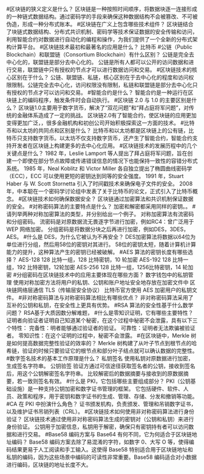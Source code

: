 #区块链的狭义定义是什么？
区块链是一种按照时间顺序，将数据块逐一连接形成的一种链式数据结构。通过密码学的手段来确保这种数据结构不会被篡改、不可被伪造，形成一种分布式账本。
#区块链在广义上包含哪些技术组件？
区块链结合了块链式数据结构、分布式共识机制、密码学等技术保证数据的安全传输和访问，利用智能合约对数据进行自动化的编程和操作，为我们提供了一个全新的分布式架构计算平台。
#区块链技术最初和最著名的应用是什么？
比特币
#公链（Public Blockchain）和联盟链（Consortium Blockchain）有什么区别？
公链是完全去中心化的，联盟链是部分去中心化的。
公链是所有人都可以公开的访问数据和进行交易，联盟链中只有授权的节点才可以进行数据访问和交易。
#区块链技术的核心区别在于什么？
公链、联盟链、私链，核心区别在于去中心化的程度和访问权限限制。公链完全去中心化，访问权限没有限制，私链和联盟链是部分去中心化只有授权的节点才可以访问和交易。
#智能合约是什么？
智能合约是一种运行在区块链上的编码程序，触发条件时会自动执行。
#区块链 2.0 与 1.0 的主要区别是什么？
区块链1.0主要用于数字货币，解决了“双花问题”和“拜占庭将军问题”，对传统的金融体系造成了一定的挑战。
区块链2.0有了智能合约，使区块链的应用更加变得更加广泛，，很多金融机构和初创公司开始积极探索这一方面的技术。
#比特币和以太坊的共同点和区别是什么？
比特币和以太坊都是区块链上的公有链，比特币只支持数字货币。以太坊不仅支持数字货币，还产生了智能合约，智能合约支持开发者在区块链上构建更多的去中心化应用。
#区块链技术的发展历程中的几个关键点是什么？
1982 年，Leslie Lamport 等人提出了拜占庭将军问题，旨在创建一个即使在部分节点故障或传递错误信息的情况下也能保持一致性的容错分布式系统。
1985 年，Neal Koblitz 和 Victor Miller 各自独立提出了椭圆曲线密码学（ECC），ECC 可以使用更短的密钥达到同等的安全强度。
1991 年，Stuart Haber 与 W. Scott Stornetta 引入了时间戳技术来确保电子文件的安全。
2008 年，中本聪在一个密码学讨论组中发表了关于比特币的论文，正式引入了比特币概念。
#区块链技术如何确保数据安全？
区块链通过加密算法和共识机制保证数据的安全。
#对称密码算法的主要特点是什么？
加密和解密都采用同样的密钥。。
#请列举两种对称加密算法的类型，并分别给出一个例子。
对称加密算法有流密码和分组密码。
流密码是对原数据流无畏逐字节进行加密，例如RC4：曾广泛用于 WEP 网络加密。
分组密码是将数据分块之后再进行加密，例如DES，3DES，AES。
#什么是 DES，为什么它被认为不再安全？
DES加密算法将数据以64位为单位进行分组，然后用58位的密钥对其进行。
58位的密钥太短，随着计算机计算能力的提升，这种算法产生的密钥已经被破解。
#AES 算法的密钥长度有哪些选择？
        AES-128
                128 比特一组，128 比特密钥，10 轮加密
        AES-192
                128 比特一组，192 比特密钥，12轮加密
        AES-256
                128 比特一组，1256比特密钥，14 轮加密
#分组密码在区块链技术中的应用主要体现在哪些方面？
数字钱包中的私钥管理
        使用对称加密方法将用户的私钥、公钥和账户地址安全地存放在加密文件中
区块链网络层通信
        TLS（传输层安全协议）
比特币官方使用 AES 加密用户的私钥文件。
#非对称密码算法与对称密码算法相比有哪些优点？
非对称密码算法采用了互补的公钥和私钥，在安全性上更具有优势。
#RSA 算法的安全性基于什么数学问题？
 RSA基于大质因数分解难题，
#什么是零知识证明，它有哪些主要特性？
证明者向验证者证明自己知道某个秘密，在这个过程中秘密不会泄露，具有以下三个特性：
完备性：明者能够通过验证者的验证。
可靠性：证明者无法欺骗被验证者。
零知识性：在这个证明的过程中，秘密不会泄露。
#在区块链中，Merkle 树是如何提高数据完整性验证的效率的？
Merkle 树构建了从叶子节点到根节点的哈希链，验证的时候只要验证它的根节点和部分叶子结点就可以确认数据的完整性。
#数字签名技术的基本工作原理是什么？
私钥签名
        使用私钥对原数据进行加密，生成签名字符串。
公钥验签
        验证方通过可信途径获取签名者的公钥，接收到签名后，用这个公钥解密签名字符串。
        比较解密后的数据摘要与接收到的原数据摘要，若一致则签名有效。
#什么是 PKI，它包括哪些主要组成部分？
PKI（公钥基础设施）是一种支持公钥加密和数字证书管理的框架。
它包括硬件、软件、人员、政策和程序，用于密钥和数字证书的生成、管理、存储、分发和撤销等功能。
#CA 在 PKI 中扮演什么角色？
证书颁发机构，负责颁发、管理和吊销数字证书，以及维护证书吊销列表（CRL）。
#区块链技术如何使用非对称密码算法进行身份验证？
区块链技术通过使用非对称密码算法生成的密钥对（公钥和私钥）来进行身份验证。
公钥用于加密信息，私钥用于解密，确保只有密钥持有者可以访问数据和进行交易。
#Base58 编码方案与 Base64 有何不同，它为何适合于区块链地址编码？
Base58 编码方案去除了易混淆的字符，如数字 0、大写 O 等，使得编码结果更易于人工阅读和手工输入。这使得 Base58 特别适合用于区块链地址和私钥的编码，因为这些场景中编码的可读性非常重要。Base58 编码适合对小数据进行编码，区块链的地址长度不大。
